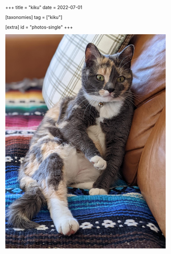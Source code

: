 +++
title = "kiku"
date = 2022-07-01

[taxonomies]
tag = ["kiku"]

[extra]
id = "photos-single"
+++

<div class='pixels-photo is-large'>
  <img class="image" src="/images/kiku.jpg" alt="</>"/>
</div>
<br/>
